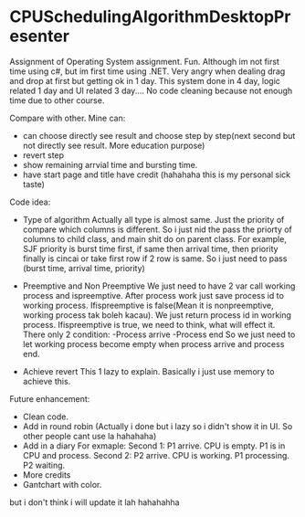 # CPUSchedulingAlgorithmDesktopPresenter
Assignment of Operating System assignment. Fun. Although im not first time using c#, but im first time using .NET. Very angry when dealing drag and drop at first but getting ok in 1 day. This system done in 4 day, logic related 1 day and UI related 3 day.... No code cleaning because not enough time due to other course.

Compare with other. Mine can:
  - can choose directly see result and choose step by step(next second but not directly see result. More education purpose)
  - revert step 
  - show remaining arrvial time and bursting time.
  - have start page and title have credit (hahahaha this is my personal sick taste)

Code idea:
  - Type of algorithm
    Actually all type is almost same. Just the priority of compare which columns is different.
    So i just nid the pass the priorty of columns to child class, and main shit do on parent class. 
    For example, SJF priority is burst time first, if same then arrival time, then priority finally is cincai or take first row if 2 row is same.
    So i just need to pass (burst time, arrival time, priority)
    
  - Preemptive and Non Preemptive
    We just need to have 2 var call working process and ispreemptive.
    After process work just save process id to working process.
    Ifispreemptive is false(Mean it is nonpreemptive, working process tak boleh kacau). We just return process id in working process.
    Ifispreemptive is true, we need to think, what will effect it. There only 2 condition:
      -Process arrive
      -Process end
    So we just need to let working process become empty when process arrive and process end.
  
  - Achieve revert
    This 1 lazy to explain. Basically i just use memory to achieve this.
    
Future enhancement:
  - Clean code.
  - Add in round robin (Actually i done but i lazy so i didn't show it in UI. So other people cant use la hahahaha)
  - Add in a diary 
      For exmaple: 
        Second 1:
          P1 arrive. 
          CPU is empty. 
          P1 is in CPU and process.
        Second 2:
          P2 arrive. 
          CPU is working. 
          P1 processing.
          P2 waiting.
  - More credits
  - Gantchart with color.
  
but i don't think i will update it lah hahahahha
